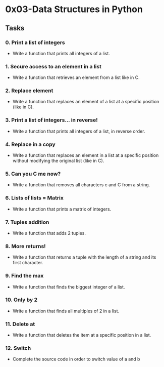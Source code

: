 # 0x03-Data Structures in Python

## Tasks
### 0. Print a list of integers
* Write a function that prints all integers of a list.

### 1. Secure access to an element in a list
* Write a function that retrieves an element from a list like in C.

### 2. Replace element
* Write a function that replaces an element of a list at a specific position (like in C).

### 3. Print a list of integers... in reverse!
* Write a function that prints all integers of a list, in reverse order.

### 4. Replace in a copy
* Write a function that replaces an element in a list at a specific position without modifying the original list (like in C).

### 5. Can you C me now?
* Write a function that removes all characters c and C from a string.

### 6. Lists of lists = Matrix
* Write a function that prints a matrix of integers.

### 7. Tuples addition
* Write a function that adds 2 tuples.

### 8. More returns!
* Write a function that returns a tuple with the length of a string and its first character.

### 9. Find the max
* Write a function that finds the biggest integer of a list.

### 10. Only by 2
* Write a function that finds all multiples of 2 in a list.

### 11. Delete at
* Write a function that deletes the item at a specific position in a list.

### 12. Switch
* Complete the source code in order to switch value of a and b







